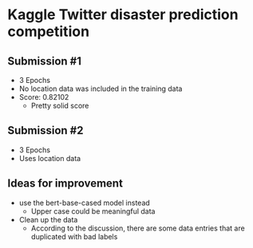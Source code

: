 # Kaggle Twitter disaster prediction competition

## Submission #1
- 3 Epochs
- No location data was included in the training data
- Score: 0.82102
    - Pretty solid score

## Submission #2
- 3 Epochs
- Uses location data

## Ideas for improvement
- use the bert-base-cased model instead
    - Upper case could be meaningful data
- Clean up the data
    - According to the discussion, there are some data entries that are duplicated with bad labels
